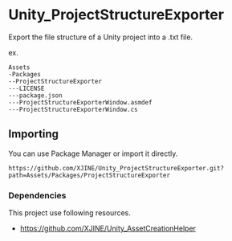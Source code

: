 # Unity_ProjectStructureExporter

Export the file structure of a Unity project into a .txt file.

ex.
```
Assets
-Packages
--ProjectStructureExporter
---LICENSE
---package.json
---ProjectStructureExporterWindow.asmdef
---ProjectStructureExporterWindow.cs
```

## Importing

You can use Package Manager or import it directly.

```
https://github.com/XJINE/Unity_ProjectStructureExporter.git?path=Assets/Packages/ProjectStructureExporter
```

### Dependencies

This project use following resources.

- https://github.com/XJINE/Unity_AssetCreationHelper